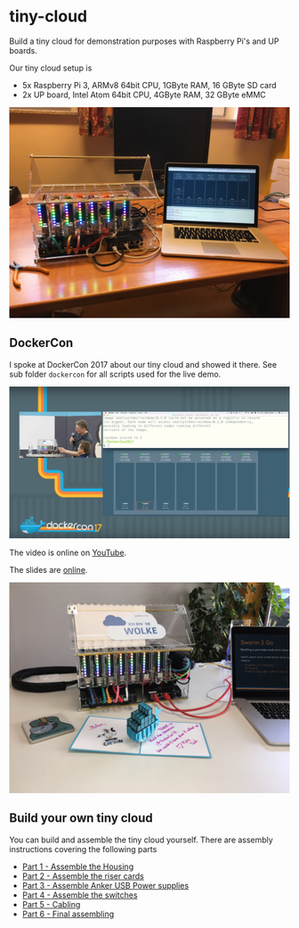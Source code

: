 # tiny-cloud

Build a tiny cloud for demonstration purposes with Raspberry Pi's and UP boards.

Our tiny cloud setup is

- 5x Raspberry Pi 3, ARMv8 64bit CPU, 1GByte RAM, 16 GByte SD card
- 2x UP board, Intel Atom 64bit CPU, 4GByte RAM, 32 GByte eMMC

![PiCloud](prepare-hardware/images/picloud.jpg)

## DockerCon

I spoke at DockerCon 2017 about our tiny cloud and showed it there.
See sub folder `dockercon` for all scripts used for the live demo.

![swarm 2 go talk at DockerCon](dockercon/dockercon-swarm-2-go.png)

The video is online on [YouTube](https://www.youtube.com/watch?v=UiJP-368BLA&list=PLkA60AVN3hh_nihZ1mh6cO3n-uMdF7UlV&index=64).

The slides are [online](https://www.slideshare.net/stefscherer/swarm-2-go-build-a-portable-multiarch-data-center-with-pi-and-up-nodes).

![Rebuilding PiCloud after DockerCon](prepare-hardware/images/after_dockercon.jpg)

## Build your own tiny cloud

You can build and assemble the tiny cloud yourself. There are assembly instructions covering the following parts

  - [Part 1 - Assemble the Housing](housing/README.md#assembling)
  - [Part 2 - Assemble the riser cards](housing/RISERCARDS.md)
  - [Part 3 - Assemble Anker USB Power supplies](housing/ANKER.md)
  - [Part 4 - Assemble the switches](housing/SWITCHES.md)
  - [Part 5 - Cabling](housing/CABLING.md)
  - [Part 6 - Final assembling](housing/FINAL-ASSEMBLING.md)
  
  
  
